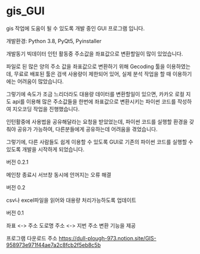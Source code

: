 # gis_GUI
gis 작업에 도움이 될 수 있도록 개발 중인 GUI 프로그램 입니다.

개발환경:
Python 3.8, PyQt5, Pyinstaller

개발동기
빅데이터 인턴 활동중 주소값을 좌표값으로 변환할일이 많이 있었습니다.

파일로 된 많은 양의 주소 값을 좌표값으로 변환하기 위해  Gecoding 툴을 이용하였는데, 무료로 배포된 툴은 검색 사용량이 제한되어 있어, 실제 분석 작업을 할 때 이용하기에는 어려움이 많았습니다.

그렇기에 속도가 조금 느리더라도 대용량 데이터를 변환할일이 있으면, 카카오 로컬 지도 api를 이용해 많은 주소값들을 한번에 좌표값으로 변환시키는 파이썬 코드를 작성하여 지오코딩 작업을 진행했습니다.

인턴활중에 사용법을 공유해달라는 요청을 받았었는데,  파이썬 코드를 실행할 환경을 갖춰야 공유가 가능하여, 다른분들에게 공유하는데 어려움을 겪었습니다.

그렇기에, 다른 사람들도 쉽게 이용할 수 있도록 GUI로 기존의 파이썬 코드를 실행할 수 있도록  개발을 시작하게 되었습니다.





버전 0.2.1

메인창 종료시 서브창 동시에 안꺼지는 오류 해결

버전 0.2

csv나 excel파일을 읽어와 대용량 처리가능하도록 업데이트


버전 0.1

좌표 <-> 주소 
도로명 주소 <-> 지번 주소
변환 기능을 제공



프로그램 다운로드 주소
https://dull-plough-973.notion.site/GIS-958973e971f44ae7a2c8fcb2f5eb8c5b
